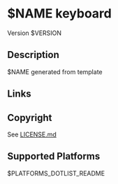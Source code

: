 $NAME keyboard
==============

Version $VERSION

Description
-----------
$NAME generated from template

Links
-----

Copyright
---------
See [LICENSE.md](LICENSE.md)

Supported Platforms
-------------------
$PLATFORMS_DOTLIST_README
